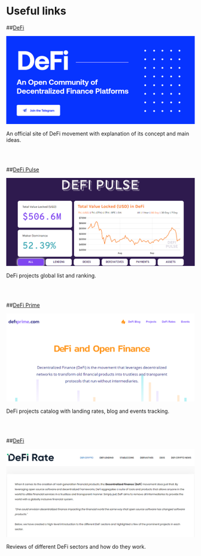 ﻿# Useful links

##[DeFi](https://defi.network)

<img src="/images/defi/definet.png" alt="drawing" />

An official site of DeFi movement with explanation of its concept and main ideas.

<br/>
<br/>

##[DeFi Pulse](https://defipulse.com)

<img src="/images/defi/defipulse.png" alt="drawing" />

DeFi projects global list and ranking.

<br/>
<br/>

##[DeFi Prime](https://defiprime.com)

<img src="/images/defi/defiprime.png" alt="drawing" />

DeFi projects catalog with landing rates, blog and events tracking.

<br/>
<br/>

##[DeFi](https://defirate.com)

<img src="/images/defi/defirate.png" alt="drawing" />

Reviews of different DeFi sectors and how do they work.